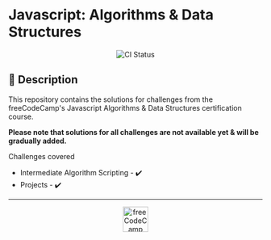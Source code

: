 # Javascript: Algorithms & Data Structures

<div align="center">
    <img alt="CI Status" src="https://github.com/code-plus-coffee/javascript-algorithms-data-structures/workflows/Node.js%20CI/badge.svg" />
</div>

## 🚀 Description

This repository contains the solutions for challenges from the freeCodeCamp's Javascript Algorithms & Data Structures certification course.

**Please note that solutions for all challenges are not available yet & will be gradually added.**

Challenges covered

- Intermediate Algorithm Scripting - ✔️
- Projects - ✔️

---

<p align="center">
    <a href="https://www.freecodecamp.org/learn" rel="noopener">
        <img alt="freeCodeCamp Logo" src="https://raw.githubusercontent.com/freeCodeCamp/assets/master/assets/logos/fcc_puckRoundedCorners600.png" width="50" />
    </a>
</p>
